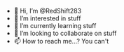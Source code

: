 - 👋 Hi, I’m @RedShift283
- 👀 I’m interested in stuff
- 🌱 I’m currently learning stuff
- 💞️ I’m looking to collaborate on stuff
- 📫 How to reach me...? You can't
